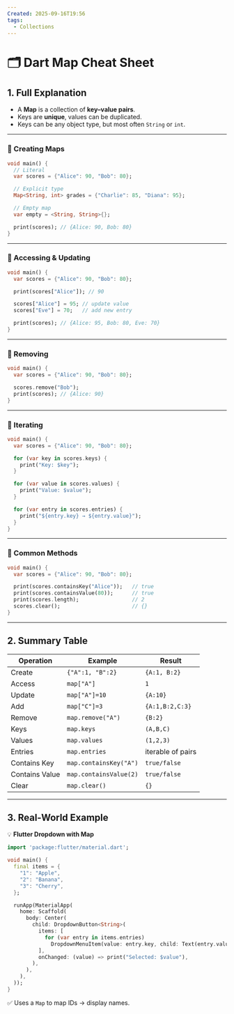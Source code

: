 ```yaml
---
Created: 2025-09-16T19:56
tags:
  - Collections
---
```

# 🗂️ Dart Map Cheat Sheet

## 1. Full Explanation

- A **Map** is a collection of **key–value pairs**.
- Keys are **unique**, values can be duplicated.
- Keys can be any object type, but most often `String` or `int`.

---

### 🔹 Creating Maps

```Dart
void main() {
  // Literal
  var scores = {"Alice": 90, "Bob": 80};

  // Explicit type
  Map<String, int> grades = {"Charlie": 85, "Diana": 95};

  // Empty map
  var empty = <String, String>{};

  print(scores); // {Alice: 90, Bob: 80}
}

```

---

### 🔹 Accessing & Updating

```Dart
void main() {
  var scores = {"Alice": 90, "Bob": 80};

  print(scores["Alice"]); // 90

  scores["Alice"] = 95; // update value
  scores["Eve"] = 70;   // add new entry

  print(scores); // {Alice: 95, Bob: 80, Eve: 70}
}

```

---

### 🔹 Removing

```Dart
void main() {
  var scores = {"Alice": 90, "Bob": 80};

  scores.remove("Bob");
  print(scores); // {Alice: 90}
}

```

---

### 🔹 Iterating

```Dart
void main() {
  var scores = {"Alice": 90, "Bob": 80};

  for (var key in scores.keys) {
    print("Key: $key");
  }

  for (var value in scores.values) {
    print("Value: $value");
  }

  for (var entry in scores.entries) {
    print("${entry.key} → ${entry.value}");
  }
}

```

---

### 🔹 Common Methods

```Dart
void main() {
  var scores = {"Alice": 90, "Bob": 80};

  print(scores.containsKey("Alice"));   // true
  print(scores.containsValue(80));      // true
  print(scores.length);                 // 2
  scores.clear();                       // {}
}

```

---

## 2. Summary Table

|Operation|Example|Result|
|---|---|---|
|Create|`{"A":1, "B":2}`|`{A:1, B:2}`|
|Access|`map["A"]`|`1`|
|Update|`map["A"]=10`|`{A:10}`|
|Add|`map["C"]=3`|`{A:1,B:2,C:3}`|
|Remove|`map.remove("A")`|`{B:2}`|
|Keys|`map.keys`|`(A,B,C)`|
|Values|`map.values`|`(1,2,3)`|
|Entries|`map.entries`|iterable of pairs|
|Contains Key|`map.containsKey("A")`|`true/false`|
|Contains Value|`map.containsValue(2)`|`true/false`|
|Clear|`map.clear()`|`{}`|

---

## 3. Real-World Example

💡 **Flutter Dropdown with Map**

```Dart
import 'package:flutter/material.dart';

void main() {
  final items = {
    "1": "Apple",
    "2": "Banana",
    "3": "Cherry",
  };

  runApp(MaterialApp(
    home: Scaffold(
      body: Center(
        child: DropdownButton<String>(
          items: [
            for (var entry in items.entries)
              DropdownMenuItem(value: entry.key, child: Text(entry.value))
          ],
          onChanged: (value) => print("Selected: $value"),
        ),
      ),
    ),
  ));
}

```

✅ Uses a `Map` to map IDs → display names.